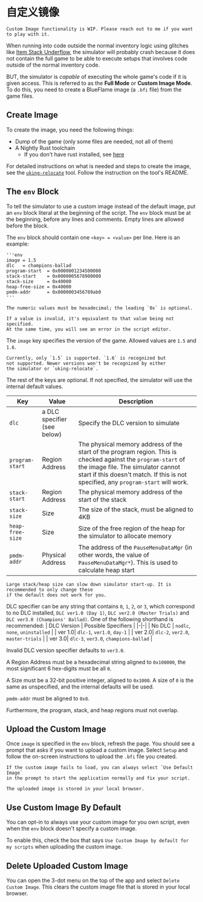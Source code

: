 # 自定义镜像

```admonish todo
Custom Image functionality is WIP. Please reach out to me if you want to play with it.
```

When running into code outside the normal inventory logic using glitches
like [Item Stack Underflow](../ist/isu.md), the simulator will probably crash
because it does not contain the full game to be able to execute setups
that involves code outside of the normal inventory code.

BUT, the simulator is *capable* of executing the whole game's code
if it is given access. This is referred to as the **Full Mode** or **Custom Image Mode**.
To do this, you need to create a BlueFlame image (a `.bfi` file) from the 
game files.

## Create Image
To create the image, you need the following things:
- Dump of the game (only some files are needed, not all of them)
- A Nightly Rust toolchain
  - If you don't have rust installed, see [here](https://mono.pistonite.dev/standard_tools.html#rust-toolchain)

For detailed instructions on what is needed and steps to create the image, see
the [`uking-relocate`](https://github.com/Pistonight/symbotw/tree/main/packages/uking-relocate)
tool. Follow the instruction on the tool's README.

## The `env` Block
To tell the simulator to use a custom image instead of the default image,
put an `env` block literal at the beginning of the script.
The `env` block must be at the beginning, before any lines and comments.
Empty lines are allowed before the block.

The `env` block should contain one `<key> = <value>` per line. Here is an example:

```skybook
'''env
image = 1.5
dlc   = champions-ballad
program-start  = 0x0000001234500000
stack-start    = 0x0000005678900000
stack-size     = 0x40000
heap-free-size = 0x40000
pmdm-addr      = 0x0000003456789ab0
'''
```
```admonish note
The numeric values must be hexadecimal; the leading `0x` is optional.
```
```admonish note
If a value is invalid, it's equivalent to that value being not specified.
At the same time, you will see an error in the script editor.
```

The `image` key specifies the version of the game.
Allowed values are `1.5` and `1.6`.

```admonish warning
Currently, only `1.5` is supported. `1.6` is recognized but
not supported. Newer versions won't be recognized by either
the simulator or `uking-relocate`.
```

The rest of the keys are optional. If not specified, the simulator will use the internal default values.

| Key | Value | Description |
|-|-|-|
|`dlc`| a DLC specifier (see below) | Specify the DLC version to simulate |
|`program-start`| Region Address | The physical memory address of the start of the program region. This is checked against the `program-start` of the image file. The simulator cannot start if this doesn't match. If this is not specified, any `program-start` will work. |
|`stack-start` | Region Address | The physical memory address of the start of the stack |
|`stack-size` | Size | The size of the stack, must be aligned to 4KB |
|`heap-free-size` | Size | Size of the free region of the heap for the simulator to allocate memory |
|`pmdm-addr` | Physical Address | The address of the `PauseMenuDataMgr` (in other words, the value of `PauseMenuDataMgr*`). This is used to calculate heap start |

```admonish danger
Large stack/heap size can slow down simulator start-up. It is recommended to only change these
if the default does not work for you.
```

DLC specifier can be any string that contains `0`, `1`, `2`, or `3`, which correspond
to no DLC installed, `DLC ver1.0 (Day 1)`, `DLC ver2.0 (Master Trials)` and `DLC ver3.0 (Champions' Ballad)`.
One of the following shorthand is recommended:
| DLC Version | Possible Specifiers |
|-|-|
| No DLC | `nodlc`, `none`, `uninstalled` |
| ver 1.0| `dlc-1`, `ver1.0`, `day-1`  |
| ver 2.0| `dlc-2`, `ver2.0`, `master-trials`  |
| ver 3.0| `dlc-3`, `ver3.0`, `champions-ballad` |

Invalid DLC version specifier defaults to `ver3.0`.

A Region Address must be a hexadecimal string aligned to `0x100000`,
the most significant 6 hex-digits must be all `0`.

A Size must be a 32-bit positive integer, aligned to `0x1000`.
A size of `0` is the same as unspecified, and the internal defaults will be used.

`pmdm-addr` must be aligned to `0x8`.

Furthermore, the program, stack, and heap regions must not overlap.

## Upload the Custom Image
Once `image` is specified in the `env` block, refresh the page.
You should see a prompt that asks if you want to upload
a custom image. Select `Setup` and follow the on-screen instructions
to upload the `.bfi` file you created.

```admonish note
If the custom image fails to load, you can always select `Use Default Image` 
in the prompt to start the application normally and fix your script.

The uploaded image is stored in your local browser.
```

## Use Custom Image By Default
You can opt-in to always use your custom image for you own script, even when
the `env` block doesn't specify a custom image.

To enable this, check the box that says `Use Custom Image by default for my scripts`
when uploading the custom image.

## Delete Uploaded Custom Image
You can open the
3-dot menu on the top of the app and select `Delete Custom Image`.
This clears the custom image file that is stored in your local browser.
